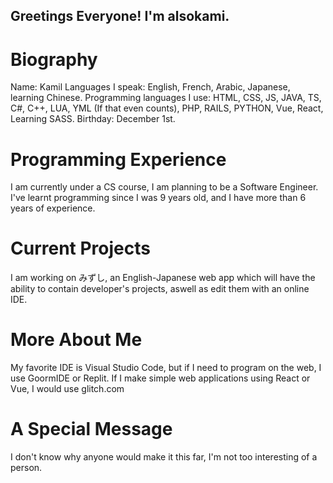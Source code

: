 ## Greetings Everyone! I'm alsokami.
# Biography

Name: Kamil
Languages I speak: English, French, Arabic, Japanese, learning Chinese.
Programming languages I use: HTML, CSS, JS, JAVA, TS, C#, C++, LUA, YML (If that even counts), PHP, RAILS, PYTHON, Vue, React, Learning SASS.
Birthday: December 1st.

# Programming Experience

I am currently under a CS course, I am planning to be a Software Engineer.
I've learnt programming since I was 9 years old, and I have more than 6 years of experience.

# Current Projects

I am working on みずし, an English-Japanese web app which will have the ability to contain developer's projects, aswell as edit them with an online IDE.

# More About Me

My favorite IDE is Visual Studio Code, but if I need to program on the web, I use GoormIDE or Replit.
If I make simple web applications using React or Vue, I would use glitch.com

# A Special Message

I don't know why anyone would make it this far, I'm not too interesting of a person.
